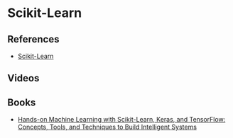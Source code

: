 # Scikit-Learn

## References

- [Scikit-Learn](https://scikit-learn.org/stable/)

## Videos

## Books

- [Hands-on Machine Learning with Scikit-Learn, Keras, and TensorFlow: Concepts, Tools, and Techniques to Build Intelligent Systems](https://www.amazon.co.uk/Hands-Machine-Learning-Scikit-Learn-TensorFlow/dp/1492032646/ref=sr_1_5?)
